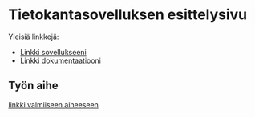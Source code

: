 # Tietokantasovelluksen esittelysivu

Yleisiä linkkejä:

* [Linkki sovellukseeni](http://mkatri.users.cs.helsinki.fi/tsoha_projekti/)
* [Linkki dokumentaatiooni](https://github.com/Katri96/Tsoha-Bootstrap/blob/master/doc/dokumentaatio.pdf)

## Työn aihe

[linkki valmiiseen aiheeseen](http://advancedkittenry.github.io/suunnittelu_ja_tyoymparisto/aiheet/Elektroninen_keittokirja.html) 
